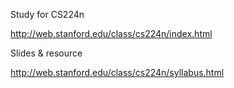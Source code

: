 Study for CS224n

http://web.stanford.edu/class/cs224n/index.html

Slides & resource

http://web.stanford.edu/class/cs224n/syllabus.html